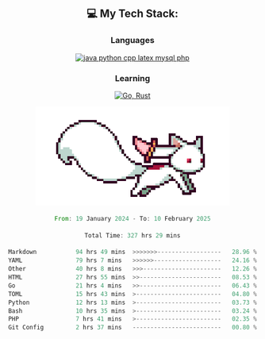 
<div align="center">
<br>

## 💻 My Tech Stack:

### Languages

[![java python cpp latex mysql php](https://skillicons.dev/icons?i=java,python,cpp,latex,mysql,php)](https://skillicons.dev)

### Learning

[![Go, Rust](https://skillicons.dev/icons?i=go,rust)](https://skillicons.dev)

<center>

<img src="kyubey.gif" alt="Alt-Text" title="" >

</center>


<!--START_SECTION:waka-->

```rust
From: 19 January 2024 - To: 10 February 2025

Total Time: 327 hrs 29 mins

Markdown           94 hrs 49 mins  >>>>>>>------------------   28.96 %
YAML               79 hrs 7 mins   >>>>>>-------------------   24.16 %
Other              40 hrs 8 mins   >>>----------------------   12.26 %
HTML               27 hrs 55 mins  >>-----------------------   08.53 %
Go                 21 hrs 4 mins   >>-----------------------   06.43 %
TOML               15 hrs 43 mins  >------------------------   04.80 %
Python             12 hrs 13 mins  >------------------------   03.73 %
Bash               10 hrs 35 mins  >------------------------   03.24 %
PHP                7 hrs 41 mins   >------------------------   02.35 %
Git Config         2 hrs 37 mins   -------------------------   00.80 %
```

<!--END_SECTION:waka-->
